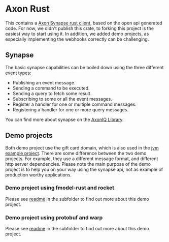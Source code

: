 # Axon Rust

This contains a [Axon Synapse rust client](/synapse-client), based on the open api generated code.
For now, we didn't publish this crate, to forking this project is the easiest way to start using it.
In addition, we added demo projects, as especially implementing the webhooks correctly can be challenging.

## Synapse

The basic synapse capabilities can be boiled down using the three different event types:
- Publishing an event message.
- Sending a command to be executed.
- Sending a query to fetch some result.
- Subscribing to some or all the event messages.
- Register a handler for one or multiple command messages.
- Registering a handler for one or more query messages.

You can find more about synapse on the [AxonIQ Library](https://library.axoniq.io/synapse-quick-start/development/index.html).

## Demo projects

Both demo project use the gift card domain, which is also used in the [jvm example project](https://github.com/AxonIQ/giftcard-demo). There are some difference between the two demo projects. For example, they use a different message format, and different http server dependencies. Please note the main purpose of the demo project is to help you on your way using the synapse api, not as example of production worthy applications.

### Demo project using fmodel-rust and rocket

Please see [readme](gift-card-rust/README.md) in the subfolder to find out more about this demo project.

### Demo project using protobuf and warp

Please see [readme](gift-card-proto/README.md) in the subfolder to find out more about this demo project.
